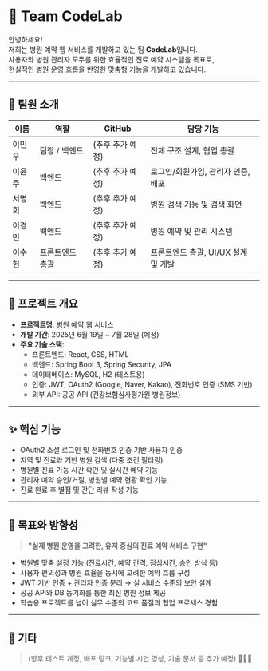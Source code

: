 # 🐣 Team CodeLab 

안녕하세요!  
저희는 병원 예약 웹 서비스를 개발하고 있는 팀 **CodeLab**입니다.  
사용자와 병원 관리자 모두를 위한 효율적인 진료 예약 시스템을 목표로,  
현실적인 병원 운영 흐름을 반영한 맞춤형 기능을 개발하고 있습니다.

---

## 👥 팀원 소개 

| 이름   | 역할              | GitHub | 담당 기능 |
|--------|-------------------|--------|-----------|
| 이민우 | 팀장 / 백엔드     | (추후 추가 예정) | 전체 구조 설계, 협업 총괄 |
| 이윤주 | 백엔드            | (추후 추가 예정) | 로그인/회원가입, 관리자 인증, 배포 |
| 서명회 | 백엔드            | (추후 추가 예정) | 병원 검색 기능 및 검색 화면 |
| 이경민 | 백엔드        | (추후 추가 예정) | 병원 예약 및 관리 시스템 |
| 이수현 | 프론트엔드 총괄       | (추후 추가 예정) | 프론트엔드 총괄, UI/UX 설계 및 개발 |

---

## 🏥 프로젝트 개요

- **프로젝트명**: 병원 예약 웹 서비스
- **개발 기간**: 2025년 6월 19일 ~ 7월 28일 (예정)
- **주요 기술 스택**:
  - 프론트엔드: React, CSS, HTML
  - 백엔드: Spring Boot 3, Spring Security, JPA
  - 데이터베이스: MySQL, H2 (테스트용)
  - 인증: JWT, OAuth2 (Google, Naver, Kakao), 전화번호 인증 (SMS 기반)
  - 외부 API: 공공 API (건강보험심사평가원 병원정보)
    
---

## ✨ 핵심 기능

- OAuth2 소셜 로그인 및 전화번호 인증 기반 사용자 인증
- 지역 및 진료과 기반 병원 검색 (다중 조건 필터링)
- 병원별 진료 가능 시간 확인 및 실시간 예약 기능
- 관리자 예약 승인/거절, 병원별 예약 현황 확인 기능
- 진료 완료 후 별점 및 간단 리뷰 작성 기능
  
---

## 🎯 목표와 방향성

> **"실제 병원 운영을 고려한, 유저 중심의 진료 예약 서비스 구현"**

- 병원별 맞춤 설정 가능 (진료시간, 예약 간격, 점심시간, 승인 방식 등)
- 사용자 편의성과 병원 효율을 동시에 고려한 예약 흐름 구성
- JWT 기반 인증 + 관리자 인증 분리 → 실 서비스 수준의 보안 설계
- 공공 API와 DB 동기화를 통한 최신 병원 정보 제공
- 학습용 프로젝트를 넘어 실무 수준의 코드 품질과 협업 프로세스 경험
  
---

## 📂 기타

> (향후 테스트 계정, 배포 링크, 기능별 시연 영상, 기술 문서 등 추가 예정)
🐣🐤🐥
